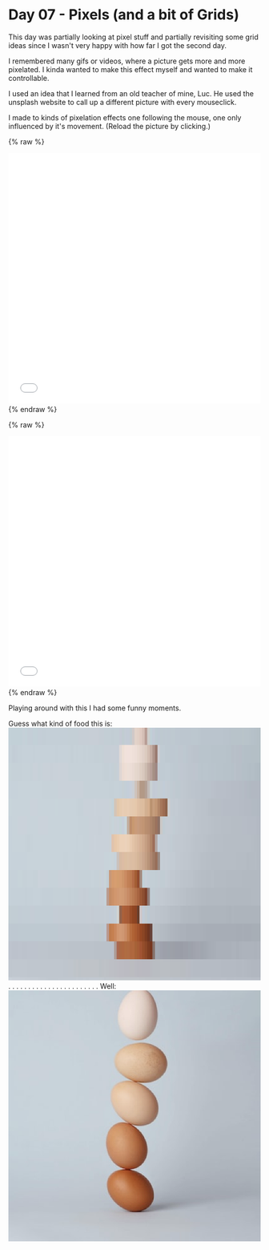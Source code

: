 # Day 07 - Pixels (and a bit of Grids)

This day was partially looking at pixel stuff and partially revisiting some grid ideas since I wasn't very happy with how far I got the second day.

I remembered many gifs or videos, where a picture gets more and more pixelated. I kinda wanted to make this effect myself and wanted to make it controllable.

I used an idea that I learned from an old teacher of mine, Luc. He used the unsplash website to call up a different picture with every mouseclick.

I made to kinds of pixelation effects one following the mouse, one only influenced by it's movement. (Reload the picture by clicking.)

{% raw %}
<iframe src="content/day07/01/embed.html" width="100%" height="500" frameborder="no"></iframe>
{% endraw %}

{% raw %}
<iframe src="content/day07/02/embed.html" width="100%" height="500" frameborder="no"></iframe>
{% endraw %}


Playing around with this I had some funny moments.

Guess what kind of food this is:
![](content/day07/eggs.jpg)
.
.
.
.
.
.
.
.
.
.
.
.
.
.
.
.
.
.
.
.
.
.
.
Well:
![](content/day07/squareeggs.jpg)